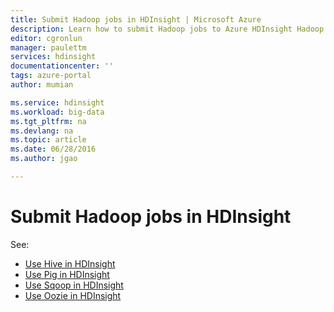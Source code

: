 ```yaml
---
title: Submit Hadoop jobs in HDInsight | Microsoft Azure
description: Learn how to submit Hadoop jobs to Azure HDInsight Hadoop.
editor: cgronlun
manager: paulettm
services: hdinsight
documentationcenter: ''
tags: azure-portal
author: mumian

ms.service: hdinsight
ms.workload: big-data
ms.tgt_pltfrm: na
ms.devlang: na
ms.topic: article
ms.date: 06/28/2016
ms.author: jgao

---
```

# Submit Hadoop jobs in HDInsight
See: 

* [Use Hive in HDInsight](hdinsight-use-hive.md)
* [Use Pig in HDInsight](hdinsight-use-pig.md)
* [Use Sqoop in HDInsight](hdinsight-use-sqoop.md)
* [Use Oozie in HDInsight](hdinsight-use-oozie.md)

